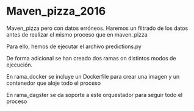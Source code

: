 # Maven_pizza_2016

Maven_pizza pero con datos erróneos.
Haremos un filtrado de los datos antes de realizar el mismo proceso que en maven_pizza

Para ello, hemos de ejecutar el archivo predictions.py

De forma adicional se han creado dos ramas on distintos modos de ejecución.

En rama_docker se incluye un Dockerfile para crear una imagen y un contenedor que aloje todo el proceso

En rama_dagster se da soporte a este orquestador para seguir todo el proceso
